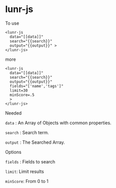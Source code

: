 # lunr-js

To use 
```
<lunr-js
  data="[[data]]"
  search="{{search}}"
  output="{{output}}" >
</lunr-js>
```
more
```
<lunr-js
  data="[[data]]"
  search="{{search}}"
  output="{{output}}"
  fields="['name','tags']"
  limit=30
  minScore=.5
  >
</lunr-js>
```
Needed

```data``` : An Array of Objects with common properties.

```search``` : Search term.

```output``` : The Searched Array.

Options

```fields``` : Fields to search

```limit```: Limit results

```minScore```: From 0 to 1 
